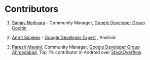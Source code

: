 Contributors
===
1. [Sanjay Nediyara](http://sanjy.co) - Community Manager, [Google Developer Group Cochin](developers.google.com/groups/chapter/106046004645175854179/).

2. [Amrit Sanjeev](https://plus.google.com/u/0/+AmritSanjeev/about) - [Google Developer Expert](https://developers.google.com/experts/) , Android 
 
3. [Paresh Mayani](https://plus.google.com/+PareshMayani/posts), Community Manager, [Google Developer Group Ahmedabad](https://developers.google.com/groups/chapter/106261089114347152720/), Top 1% contributor in Android over [StackOverflow](http://stackoverflow.com/users/379693/paresh-mayani). 
